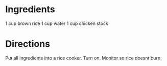 Ingredients
===========

1 cup brown rice
1 cup water
1 cup chicken stock

Directions
==========

Put all ingredients into a rice cooker.  Turn on.  Monitor so rice doesnt burn.
